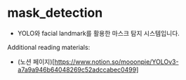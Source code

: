 # mask_detection

- YOLO와 facial landmark를 활용한 마스크 탐지 시스템입니다.

Additional reading materials:
- (노션 페이지)[https://www.notion.so/mooonpie/YOLOv3-a7a9a946b64048269c52adccabec0499]
